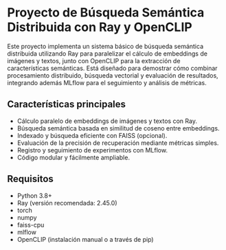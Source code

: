 # Proyecto de Búsqueda Semántica Distribuida con Ray y OpenCLIP

Este proyecto implementa un sistema básico de búsqueda semántica distribuida utilizando Ray para paralelizar el cálculo de embeddings de imágenes y textos, junto con OpenCLIP para la extracción de características semánticas. Está diseñado para demostrar cómo combinar procesamiento distribuido, búsqueda vectorial y evaluación de resultados, integrando además MLflow para el seguimiento y análisis de métricas.

## Características principales

- Cálculo paralelo de embeddings de imágenes y textos con Ray.
- Búsqueda semántica basada en similitud de coseno entre embeddings.
- Indexado y búsqueda eficiente con FAISS (opcional).
- Evaluación de la precisión de recuperación mediante métricas simples.
- Registro y seguimiento de experimentos con MLflow.
- Código modular y fácilmente ampliable.

## Requisitos

- Python 3.8+
- Ray (versión recomendada: 2.45.0)
- torch
- numpy
- faiss-cpu
- mlflow
- OpenCLIP (instalación manual o a través de pip)
